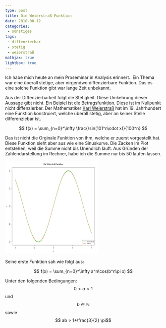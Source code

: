 ```yaml
---
type: post
title: Die Weierstraß-Funktion
date: 2010-08-12
categories:
 - sonstiges
tags:
 - diffenzierbar
 - stetig
 - weierstraß
mathjax: true
lightbox: true
---
```

Ich habe mich heute an mein Proseminar in Analysis erinnert.  Ein Thema war eine überall stetige, aber nirgendwo diffenzierbare Funktion.
Das es eine solche Funktion gibt war lange Zeit unbekannt.

Aus der Diffenzierbarkeit folgt die Stetigkeit. Diese Umkehrung dieser Aussage gibt nicht. Ein Beipiel ist die Betragsfunktion.
Diese ist im Nullpunkt nicht diffenzierbar. Der Mathematiker [Karl Weierstraß](https://de.wikipedia.org/wiki/Karl_Weierstra%C3%9F)
hat im 19. Jahrhundert eine Funktion konstruiert, welche überall stetig, aber an keiner Stelle differenziebar ist.

$$ f(x) = \sum_{n=0}^\infty \frac{\sin(101^n\cdot x)}{100^n} $$

Das ist nicht die Orginale Funktion von ihm, welche er zuerst vorgestellt hat. Diese Funktion sieht aber aus wie eine Sinuskurve. 
Die Zacken im Plot entstehen, weil die Summe nicht bis Unendlich läuft. Aus Gründen der Zahlendarstellung im Rechner,
habe ich die Summe nur bis 50 laufen lassen.

<a href="/weierstrass.png" title="" data-lightbox="set1" data-title="Plots der Weierstraß- und Sinusfunktion"><img src="/weierstrass-thumbnail.png" alt="Plots der Weierstraß- und Sinusfunktion"></a>

Seine erste Funktion sah wie folgt aus:

$$ f(x) = \sum_{n=0}^\infty a^n\cos(b^n\pi x) $$

Unter den folgenden Bedingungen: $$ 0 < a < 1$$  und $$b \in \mathbb{N}$$ sowie $$ ab > 1+\frac{3}{2} \pi$$
